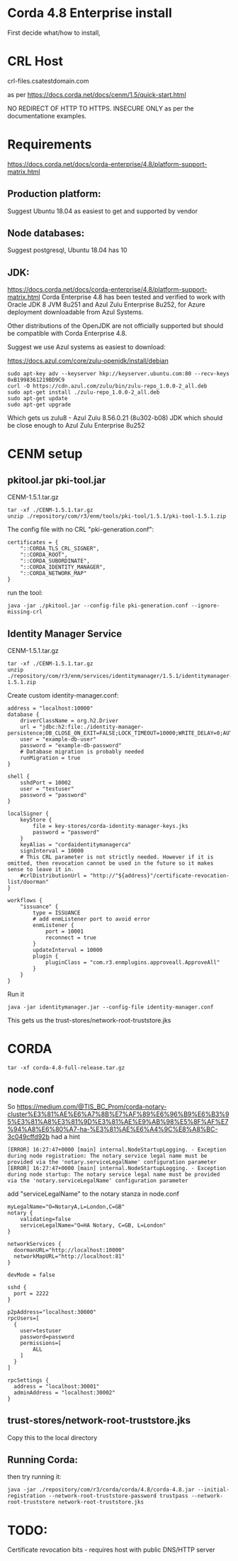 # Corda 4.8 Enterprise install

First decide what/how to install, 

# CRL Host

crl-files.csatestdomain.com

as per https://docs.corda.net/docs/cenm/1.5/quick-start.html

NO REDIRECT OF HTTP TO HTTPS. INSECURE ONLY as per the documentatione examples.

# Requirements

https://docs.corda.net/docs/corda-enterprise/4.8/platform-support-matrix.html

## Production platform:
Suggest Ubuntu 18.04 as easiest to get and supported by vendor

## Node databases:
Suggest postgresql, Ubuntu 18.04  has 10

## JDK:
https://docs.corda.net/docs/corda-enterprise/4.8/platform-support-matrix.html
Corda Enterprise 4.8 has been tested and verified to work with Oracle JDK 8 JVM 8u251 and Azul Zulu Enterprise 8u252, for Azure deployment downloadable from Azul Systems.

Other distributions of the OpenJDK are not officially supported but should be compatible with Corda Enterprise 4.8.

Suggest we use Azul systems as easiest to download:

https://docs.azul.com/core/zulu-openjdk/install/debian

```
sudo apt-key adv --keyserver hkp://keyserver.ubuntu.com:80 --recv-keys 0xB1998361219BD9C9
curl -O https://cdn.azul.com/zulu/bin/zulu-repo_1.0.0-2_all.deb
sudo apt-get install ./zulu-repo_1.0.0-2_all.deb
sudo apt-get update
sudo apt-get upgrade
```

Which gets us zulu8 - Azul Zulu 8.56.0.21 (8u302-b08) JDK which should be close enough to Azul Zulu Enterprise 8u252

# CENM setup

## pkitool.jar pki-tool.jar

CENM-1.5.1.tar.gz

```
tar -xf ./CENM-1.5.1.tar.gz
unzip ./repository/com/r3/enm/tools/pki-tool/1.5.1/pki-tool-1.5.1.zip
```

The config file with no CRL "pki-generation.conf":

```
certificates = {
    "::CORDA_TLS_CRL_SIGNER",
    "::CORDA_ROOT",
    "::CORDA_SUBORDINATE",
    "::CORDA_IDENTITY_MANAGER",
    "::CORDA_NETWORK_MAP"
}
```
run the tool:

```
java -jar ./pkitool.jar --config-file pki-generation.conf --ignore-missing-crl
```

## Identity Manager Service

CENM-1.5.1.tar.gz

```
tar -xf ./CENM-1.5.1.tar.gz
unzip ./repository/com/r3/enm/services/identitymanager/1.5.1/identitymanager-1.5.1.zip
```

Create custom identity-manager.conf:

```
address = "localhost:10000" 
database { 
    driverClassName = org.h2.Driver 
    url = "jdbc:h2:file:./identity-manager-persistence;DB_CLOSE_ON_EXIT=FALSE;LOCK_TIMEOUT=10000;WRITE_DELAY=0;AUTO_SERVER_PORT=0" 
    user = "example-db-user" 
    password = "example-db-password" 
    # Database migration is probably needed
    runMigration = true
} 

shell { 
    sshdPort = 10002 
    user = "testuser" 
    password = "password" 
} 

localSigner { 
    keyStore { 
        file = key-stores/corda-identity-manager-keys.jks 
        password = "password" 
    } 
    keyAlias = "cordaidentitymanagerca" 
    signInterval = 10000 
    # This CRL parameter is not strictly needed. However if it is omitted, then revocation cannot be used in the future so it makes sense to leave it in. 
    #crlDistributionUrl = "http://"${address}"/certificate-revocation-list/doorman" 
} 

workflows { 
    "issuance" { 
        type = ISSUANCE 
        # add enmListener port to avoid error
        enmListener { 
            port = 10001 
            reconnect = true 
        } 
        updateInterval = 10000 
        plugin { 
            pluginClass = "com.r3.enmplugins.approveall.ApproveAll" 
        } 
    } 
} 

```

Run it

```
java -jar identitymanager.jar --config-file identity-manager.conf
```

This gets us the trust-stores/network-root-truststore.jks

# CORDA

```
tar -xf corda-4.8-full-release.tar.gz
```

## node.conf

So https://medium.com/@TIS_BC_Prom/corda-notary-cluster%E3%81%AE%E6%A7%8B%E7%AF%89%E6%96%B9%E6%B3%95%E3%81%A8%E3%81%9D%E3%81%AE%E9%AB%98%E5%8F%AF%E7%94%A8%E6%80%A7-ha-%E3%81%AE%E6%A4%9C%E8%A8%BC-3c049cffd92b had a hint

```
[ERROR] 16:27:47+0000 [main] internal.NodeStartupLogging. - Exception during node registration: The notary service legal name must be provided via the 'notary.serviceLegalName' configuration parameter
[ERROR] 16:27:47+0000 [main] internal.NodeStartupLogging. - Exception during node startup: The notary service legal name must be provided via the 'notary.serviceLegalName' configuration parameter 
```

add "serviceLegalName" to the notary stanza in node.conf

```
myLegalName="O=NotaryA,L=London,C=GB"
notary {
    validating=false
    serviceLegalName="O=HA Notary, C=GB, L=London"
}

networkServices {
  doormanURL="http://localhost:10000"
  networkMapURL="http://localhost:81"
}

devMode = false

sshd {
  port = 2222
}

p2pAddress="localhost:30000"
rpcUsers=[
  {
    user=testuser
    password=password
    permissions=[
        ALL
    ]
  }
]

rpcSettings {
  address = "localhost:30001"
  adminAddress = "localhost:30002"
}
```

## trust-stores/network-root-truststore.jks

Copy this to the local directory

## Running Corda:

then try running it:

```
java -jar ./repository/com/r3/corda/corda/4.8/corda-4.8.jar --initial-registration --network-root-truststore-password trustpass --network-root-truststore network-root-truststore.jks
```


# TODO:

Certificate revocation bits - requires host with public DNS/HTTP server
